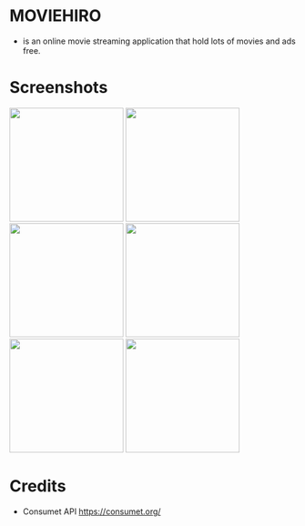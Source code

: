 # MOVIEHIRO
- is an online movie streaming application that hold lots of movies and ads free.
  
# Screenshots
<img src="https://github.com/marvskiee/moviehiro-client/assets/55273309/8c8b0a74-caef-4135-b9f2-ce38e74f9dec" width="200"/>
<img src="https://github.com/marvskiee/moviehiro-client/assets/55273309/ef5a7bc9-28de-4fa0-a0a5-ff9d4356ba66" width="200"/>
<img src="https://github.com/marvskiee/moviehiro-client/assets/55273309/d02a574a-6184-4f22-bbe4-a26ceab64904" width="200"/>
<img src="https://github.com/marvskiee/moviehiro-client/assets/55273309/189ef83f-8be7-4f08-bcd5-8f7a7e219bb0" width="200"/>
<img src="https://github.com/marvskiee/moviehiro-client/assets/55273309/66ee3d2e-5ae7-400d-b90a-98de1be4102d" width="200"/>
<img src="https://github.com/marvskiee/moviehiro-client/assets/55273309/70cfc827-01d1-4d84-be3a-3e9f9b148f1d" width="200"/>

# Credits
- Consumet API https://consumet.org/
